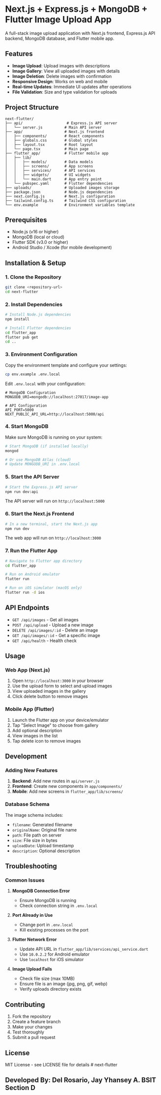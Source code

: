 # Next.js + Express.js + MongoDB + Flutter Image Upload App

A full-stack image upload application with Next.js frontend, Express.js API backend, MongoDB database, and Flutter mobile app.

## Features

- **Image Upload**: Upload images with descriptions
- **Image Gallery**: View all uploaded images with details
- **Image Deletion**: Delete images with confirmation
- **Responsive Design**: Works on web and mobile
- **Real-time Updates**: Immediate UI updates after operations
- **File Validation**: Size and type validation for uploads

## Project Structure

```
next-flutter/
├── api/                    # Express.js API server
│   └── server.js          # Main API server
├── app/                   # Next.js frontend
│   ├── components/        # React components
│   ├── globals.css        # Global styles
│   ├── layout.tsx         # Root layout
│   └── page.tsx           # Main page
├── flutter_app/           # Flutter mobile app
│   ├── lib/
│   │   ├── models/        # Data models
│   │   ├── screens/       # App screens
│   │   ├── services/      # API services
│   │   ├── widgets/       # UI widgets
│   │   └── main.dart      # App entry point
│   └── pubspec.yaml       # Flutter dependencies
├── uploads/               # Uploaded images storage
├── package.json           # Node.js dependencies
├── next.config.js         # Next.js configuration
├── tailwind.config.ts     # Tailwind CSS configuration
└── env.example            # Environment variables template
```

## Prerequisites

- Node.js (v16 or higher)
- MongoDB (local or cloud)
- Flutter SDK (v3.0 or higher)
- Android Studio / Xcode (for mobile development)

## Installation & Setup

### 1. Clone the Repository

```bash
git clone <repository-url>
cd next-flutter
```

### 2. Install Dependencies

```bash
# Install Node.js dependencies
npm install

# Install Flutter dependencies
cd flutter_app
flutter pub get
cd ..
```

### 3. Environment Configuration

Copy the environment template and configure your settings:

```bash
cp env.example .env.local
```

Edit `.env.local` with your configuration:

```env
# MongoDB Configuration
MONGODB_URI=mongodb://localhost:27017/image-app

# API Configuration
API_PORT=5000
NEXT_PUBLIC_API_URL=http://localhost:5000/api
```

### 4. Start MongoDB

Make sure MongoDB is running on your system:

```bash
# Start MongoDB (if installed locally)
mongod

# Or use MongoDB Atlas (cloud)
# Update MONGODB_URI in .env.local
```

### 5. Start the API Server

```bash
# Start the Express.js API server
npm run dev:api
```

The API server will run on `http://localhost:5000`

### 6. Start the Next.js Frontend

```bash
# In a new terminal, start the Next.js app
npm run dev
```

The web app will run on `http://localhost:3000`

### 7. Run the Flutter App

```bash
# Navigate to Flutter app directory
cd flutter_app

# Run on Android emulator
flutter run

# Run on iOS simulator (macOS only)
flutter run -d ios
```

## API Endpoints

- `GET /api/images` - Get all images
- `POST /api/upload` - Upload a new image
- `DELETE /api/images/:id` - Delete an image
- `GET /api/images/:id` - Get a specific image
- `GET /api/health` - Health check

## Usage

### Web App (Next.js)
1. Open `http://localhost:3000` in your browser
2. Use the upload form to select and upload images
3. View uploaded images in the gallery
4. Click delete button to remove images

### Mobile App (Flutter)
1. Launch the Flutter app on your device/emulator
2. Tap "Select Image" to choose from gallery
3. Add optional description
4. View images in the list
5. Tap delete icon to remove images

## Development

### Adding New Features

1. **Backend**: Add new routes in `api/server.js`
2. **Frontend**: Create new components in `app/components/`
3. **Mobile**: Add new screens in `flutter_app/lib/screens/`

### Database Schema

The image schema includes:
- `filename`: Generated filename
- `originalName`: Original file name
- `path`: File path on server
- `size`: File size in bytes
- `uploadDate`: Upload timestamp
- `description`: Optional description

## Troubleshooting

### Common Issues

1. **MongoDB Connection Error**
   - Ensure MongoDB is running
   - Check connection string in `.env.local`

2. **Port Already in Use**
   - Change port in `.env.local`
   - Kill existing processes on the port

3. **Flutter Network Error**
   - Update API URL in `flutter_app/lib/services/api_service.dart`
   - Use `10.0.2.2` for Android emulator
   - Use `localhost` for iOS simulator

4. **Image Upload Fails**
   - Check file size (max 10MB)
   - Ensure file is an image (jpg, png, gif, webp)
   - Verify uploads directory exists

## Contributing

1. Fork the repository
2. Create a feature branch
3. Make your changes
4. Test thoroughly
5. Submit a pull request

## License

MIT License - see LICENSE file for details # next-flutter

## Developed By: Del Rosario, Jay Yhansey A. BSIT Section D
